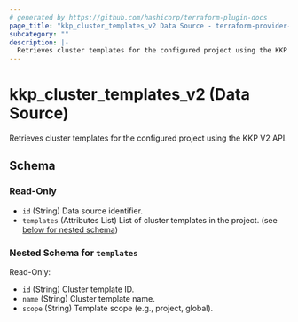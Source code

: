 ```yaml
---
# generated by https://github.com/hashicorp/terraform-plugin-docs
page_title: "kkp_cluster_templates_v2 Data Source - terraform-provider-kkp"
subcategory: ""
description: |-
  Retrieves cluster templates for the configured project using the KKP V2 API.
---
```


# kkp_cluster_templates_v2 (Data Source)

Retrieves cluster templates for the configured project using the KKP V2 API.



<!-- schema generated by tfplugindocs -->
## Schema

### Read-Only

- `id` (String) Data source identifier.
- `templates` (Attributes List) List of cluster templates in the project. (see [below for nested schema](#nestedatt--templates))

<a id="nestedatt--templates"></a>
### Nested Schema for `templates`

Read-Only:

- `id` (String) Cluster template ID.
- `name` (String) Cluster template name.
- `scope` (String) Template scope (e.g., project, global).
